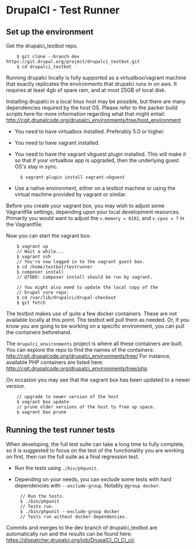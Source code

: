 DrupalCI - Test Runner
======================

Set up the environment
----------------------

Get the drupalci_testbot repo.

        $ git clone --branch dev https://git.drupal.org/project/drupalci_testbot.git
        $ cd drupalci_testbot

Running drupalci locally is fully supported as a virtualbox/vagrant machine that
exactly replicates the environments that drupalci runs in on aws. It requires at
least 4gb of spare ram, and at most 25GB of local disk.

Installing drupalci in a local linux host may be possible, but there are many
dependencies required by the host OS. Please refer to the packer build scripts
here for more information regarding what that might entail:
http://cgit.drupalcode.org/drupalci_environments/tree/host_environment

- You need to have virtualbox installed. Preferably 5.0 or higher.
- You need to have vagrant installed.
- You need to have the vagrant vbguest plugin installed. This will make it so
  that if your virtualbox app is upgraded, then the underlying guest OS's stay
  in sync.

        $ vagrant plugin install vagrant-vbguest

- Use a native environment, either on a testbot machine or using the virtual
  machine provided by vagrant or similar.

Before you create your vagrant box, you may wish to adjust some Vagrantfile
settings, depending upon your local development resources. Primarily you would
want to adjust the `v.memory = 8192`, and `v.cpus = 7` in the Vagrantfile.

Now you can start the vagrant box:

        $ vagrant up
        // Wait a while...
        $ vagrant ssh
        // You're now logged in to the vagrant guest box.
        $ cd /home/testbot/testrunner
        $ composer install
        // @TODO: composer install should be run by vagrant.

        // You might also need to update the local copy of the
        // Drupal core repo:
        $ cd /var/lib/drupalci/drupal-checkout
        $ git fetch

The testbot makes use of quite a few docker containers. These are not available
locally at this point. The testbot will pull them as needed. Or, if you know you
are going to be working on a specific environment, you can pull the containers
beforehand.

The `drupalci_environments` project is where all these containers are built. You can explore the repo to find the names of the containers:
http://cgit.drupalcode.org/drupalci_environments/tree/ For instance, available
PHP containers are listed here:
http://cgit.drupalcode.org/drupalci_environments/tree/php

On occasion you may see that the vagrant box has been updated to a newer version.

        // upgrade to newer version of the host
        $ vagrant box update
        // prune older versions of the host to free up space.
        $ vagrant box prune

Running the test runner tests
-----------------------------

When developing, the full test suite can take a long time to fully complete, so
it is suggested to focus on the test of the functionality you are working on
first, then run the full suite as a final regression test.

- Run the tests using `./bin/phpunit`.
- Depending on your needs, you can exclude some tests with hard dependencies
  with `--exclude-group`. Notably `@group docker`.

        // Run the tests.
        $ ./bin/phpunit
        // Tests run.
        $ ./bin/phpunit --exclude-group docker
        // Tests run without docker dependencies.

Commits and merges to the dev branch of drupalci_testbot are automatically run
and the results can be found here:
https://dispatcher.drupalci.org/job/DrupalCI_CI_Ci_ci/.
